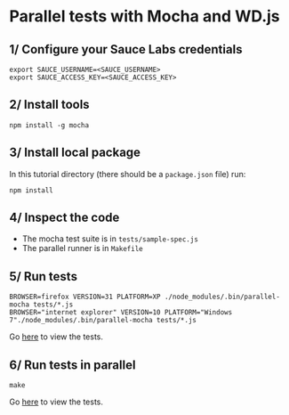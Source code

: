 Parallel tests with Mocha and WD.js
=============

## 1/ Configure your Sauce Labs credentials

```
export SAUCE_USERNAME=<SAUCE_USERNAME>
export SAUCE_ACCESS_KEY=<SAUCE_ACCESS_KEY>
```

## 2/ Install tools

```
npm install -g mocha
```

## 3/ Install local package

In this tutorial directory (there should be a `package.json` file) run:

```
npm install
```

## 4/ Inspect the code

- The mocha test suite is in `tests/sample-spec.js`
- The parallel runner is in `Makefile`

## 5/ Run tests

```
BROWSER=firefox VERSION=31 PLATFORM=XP ./node_modules/.bin/parallel-mocha tests/*.js
BROWSER="internet explorer" VERSION=10 PLATFORM="Windows 7"./node_modules/.bin/parallel-mocha tests/*.js
```

Go [here](https://saucelabs.com/tests) to view the tests.

## 6/ Run tests in parallel

```
make
```

Go [here](https://saucelabs.com/tests) to view the tests.
